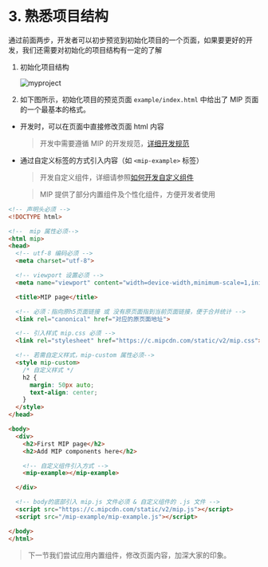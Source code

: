 # 3. 熟悉项目结构

通过前面两步，开发者可以初步预览到初始化项目的一个页面，如果要更好的开发，我们还需要对初始化的项目结构有一定的了解

1. 初始化项目结构

    ![myproject](http://bos.nj.bpc.baidu.com/assets/mip/codelab/project.jpg)


2. 如下图所示，初始化项目的预览页面 `example/index.html` 中给出了 MIP 页面的一个最基本的格式。

  - 开发时，可以在页面中直接修改页面 html 内容

    > 开发中需要遵循 MIP 的开发规范，[详细开发规范](../../guide/mip-standard/mip-html-spec.md)

  - 通过自定义标签的方式引入内容（如 `<mip-example>` 标签）

    > 开发自定义组件，详细请参照[如何开发自定义组件](../component-development/introduction.md)

    > MIP 提供了部分内置组件及个性化组件，方便开发者使用


  ``` html
<!-- 声明头必须 -->
<!DOCTYPE html>

<!--  mip 属性必须-->
<html mip>
  <head>
    <!-- utf-8 编码必须 -->
    <meta charset="utf-8">

    <!-- viewport 设置必须 -->
    <meta name="viewport" content="width=device-width,minimum-scale=1,initial-scale=1">

    <title>MIP page</title>

    <!-- 必须：指向原h5页面链接 或 没有原页面指到当前页面链接，便于合并统计 -->
    <link rel="canonical" href="对应的原页面地址">

    <!-- 引入样式 mip.css 必须 -->
    <link rel="stylesheet" href="https://c.mipcdn.com/static/v2/mip.css">

    <!-- 若需自定义样式，mip-custom 属性必须-->
    <style mip-custom>
      /* 自定义样式 */
      h2 {
        margin: 50px auto;
        text-align: center;
      }
    </style>
  </head>

  <body>
    <div>
      <h2>First MIP page</h2>
      <h2>Add MIP components here</h2>

      <!-- 自定义组件引入方式 -->
      <mip-example></mip-example>

    </div>

    <!-- body的底部引入 mip.js 文件必须 & 自定义组件的 .js 文件 -->
    <script src="https://c.mipcdn.com/static/v2/mip.js"></script>
    <script src="/mip-example/mip-example.js"></script>

  </body>
</html>
  ```

> 下一节我们尝试应用内置组件，修改页面内容，加深大家的印象。

